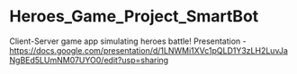 # Heroes_Game_Project_SmartBot
Client-Server game app simulating heroes battle!
Presentation - https://docs.google.com/presentation/d/1LNWMi1XVc1pQLD1Y3zLH2LuvJaNgBEd5LUmNM07UYO0/edit?usp=sharing
